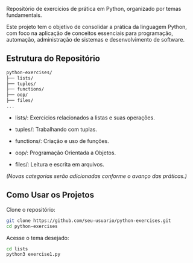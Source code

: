 Repositório de exercícios de prática em Python, organizado por temas fundamentais.

Este projeto tem o objetivo de consolidar a prática da linguagem Python, com foco na aplicação de conceitos essenciais para programação, automação, administração de sistemas e desenvolvimento de software.

## Estrutura do Repositório

```bash
python-exercises/
├── lists/
├── tuples/
├── functions/
├── oop/
├── files/
...
```
- lists/: Exercícios relacionados a listas e suas operações.

- tuples/: Trabalhando com tuplas.

- functions/: Criação e uso de funções.

- oop/: Programação Orientada a Objetos.

- files/: Leitura e escrita em arquivos.

*(Novas categorias serão adicionadas conforme o avanço das práticas.)*

## Como Usar os Projetos

Clone o repositório:

```bash
git clone https://github.com/seu-usuario/python-exercises.git
cd python-exercises
```

Acesse o tema desejado:

```bash
cd lists
python3 exercise1.py
```